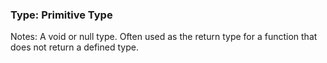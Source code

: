 
### Type: Primitive Type


Notes: A void or null type. Often used as the return type for a function that does not return a defined type.

